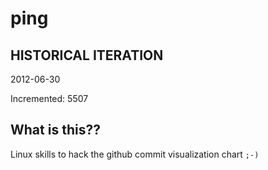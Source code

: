 # ping

## HISTORICAL ITERATION
2012-06-30

Incremented: 5507

## What is this?? 
Linux skills to hack the github commit visualization chart `;-)`
